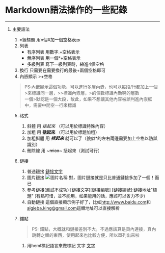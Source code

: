 # **Markdown語法操作的一些記錄**  
- - -

1. 主要語法
    1. n級標題 用n個#加一個空格表示
    2. 列表
        * 有序列表 用數字.+空格表示
        * 無序列表 用一個*+空格表示
        * 多級列表 寫下一級列表時，縮進4個空格
    3. 換行 只需要在需要換行的最後+兩個空格即可
    4. 內嵌顯示 >+空格
    >PS:內嵌顯示這個功能，可以進行多層內嵌，也可以每段/行都加上一個>來標識同一層，>>標識內嵌層，>的個數標識內勤啊的層數  
        一個>默認是一個大段，故此，如果不想讓其他內容被誤判進內嵌框中，需要中間空一行來標識

    5. 格式
        1. 斜體 用 *括起來* （可以用於標識特殊內容）
        2. 加粗 用 **括起來** （可以用於標題加粗）
        3. 加粗斜體 用 ***括起來*** 就可以了（貌似*的左右兩邊需要加上空格以防誤識別）
        4. 刪除線 用 ~~~miao~~~ 括起來（測試可行）
    6. 鏈接
        1. 普通鏈接 [鏈接文字](鏈接地址"標題")
        2. 圖片鏈接 ![圖片名稱](圖片鏈接地址)  對，圖片鏈接就是只比普通鏈接多加了一個！而已
        3. 參考鏈接(測試不成功) [鏈接文字][鏈接編號]  [鏈接編號]:鏈接地址"標題" (有點可惜，並不能用，如果能用的話，應該可以省力不少)
        4. 自動鏈接 這個直接顯示例子好了，比如<http://www.baidu.com>和<algieba.king@gmail.com>這類地址可以直接解析
    7. 錨點  
        >PS: 錨點，大概就和鏈接差別不大，不過應該算是頁內連接，頁內跳轉之類的東西，使用起來也比較方便，所以單列出來啦  

        1. 用heml標記語言來做標記 <span id="test">文字</span>   [文字](#test)
